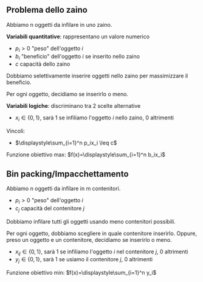 ## Problema dello zaino
Abbiamo n oggetti da infilare in uno zaino.

**Variabili quantitative**: rappresentano un valore numerico

- $p_i>0$ "peso" dell'oggetto $i$
- $b_i$ "beneficio" dell'oggetto $i$ se inserito nello zaino
- $c$ capacità dello zaino

Dobbiamo selettivamente inserire oggetti nello zaino per massimizzare il beneficio.

Per ogni oggetto, decidiamo se inserirlo o meno.

**Variabili logiche**: discriminano tra 2 scelte alternative

- $x_i \in \{0,1\}$, sarà 1 se infiliamo l'oggetto $i$ nello zaino, 0 altrimenti

Vincoli:

- $\displaystyle\sum_{i=1}^n p_ix_i \leq c$

Funzione obiettivo max: $f(x)=\displaystyle\sum_{i=1}^n b_ix_i$

## Bin packing/Impacchettamento
Abbiamo n oggetti da infilare in m contenitori.

- $p_i>0$ "peso" dell'oggetto $i$
- $c_j$ capacità del contenitore $j$

Dobbiamo infilare tutti gli oggetti usando meno contenitori possibili.

Per ogni oggetto, dobbiamo scegliere in quale contenitore inserirlo. Oppure, preso un oggetto e un contenitore, decidiamo se inserirlo o meno.

- $x_{ij} \in \{0,1\}$, sarà 1 se infiliamo l'oggetto $i$ nel contenitore $j$, 0 altrimenti
-  $y_j \in \{0,1\}$, sarà 1 se usiamo il contenitore $j$, 0 altrimenti

Funzione obiettivo min: $f(x)=\displaystyle\sum_{i=1}^n y_i$
